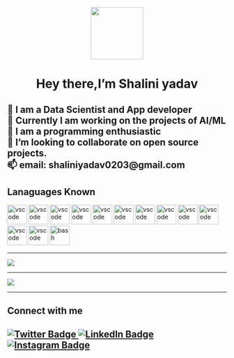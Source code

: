 <div id="header" align="center">
    <img src="https://media.giphy.com/media/TD1hBarZhAwZhcGHEQ/giphy.gif" width="120px"/>
</div>
<h1 id="intro" align="center">
  Hey there,I’m Shalini yadav<br/>  

</h1>
<h2>
   👀 I am a Data Scientist and App developer<br/>
    🌱 Currently I am working on the projects of AI/ML<br/>
    🌱 I am a programming enthusiastic<br/>
    💞️ I’m looking to collaborate on open source projects.<br/>
     📫 email: shaliniyadav0203@gmail.com
</h2> 

<!---
Shaliniyadav8130/Shaliniyadav8130 is a ✨ special ✨ repository because its `README.md` (this file) appears on your GitHub profile.
You can click the Preview link to take a look at your changes.
--->

<div>
<h2> Lanaguages Known</h2>
<p align="left">
 <img src="https://cdn.jsdelivr.net/gh/devicons/devicon/icons/cplusplus/cplusplus-original.svg" alt="vscode" width="45" height="45"/>
  <img src="https://cdn.jsdelivr.net/gh/devicons/devicon/icons/java/java-original.svg" alt="vscode" width="45" height="45"/>
 <img src="https://cdn.jsdelivr.net/gh/devicons/devicon/icons/python/python-original.svg" alt="vscode" width="45" height="45"/>
 <img src="https://cdn.jsdelivr.net/gh/devicons/devicon/icons/c/c-original.svg" alt="vscode" width="45" height="45"/>
  <img src="https://cdn.jsdelivr.net/gh/devicons/devicon/icons/html5/html5-original.svg" alt="vscode" width="45" height="45"/>
  <img src="https://cdn.jsdelivr.net/gh/devicons/devicon/icons/css3/css3-original.svg" alt="vscode" width="45" height="45"/>
  <img src="https://cdn.jsdelivr.net/gh/devicons/devicon/icons/react/react-original-wordmark.svg" alt="vscode" width="45" height="45"/>
  <img src="https://cdn.jsdelivr.net/gh/devicons/devicon/icons/javascript/javascript-original.svg" alt="vscode" width="45" height="45"/>
  <img src="https://cdn.jsdelivr.net/gh/devicons/devicon/icons/pandas/pandas-original-wordmark.svg" alt="vscode" width="45" height="45"/>
  <img src="https://cdn.jsdelivr.net/gh/devicons/devicon/icons/numpy/numpy-original-wordmark.svg" alt="vscode" width="45" height="45"/>
  <img src="https://cdn.jsdelivr.net/gh/devicons/devicon/icons/canva/canva-original.svg" alt="vscode" width="45" height="45"/>
<img src="https://cdn.jsdelivr.net/gh/devicons/devicon/icons/vscode/vscode-original.svg" alt="vscode" width="45" height="45"/>
 <img src="https://cdn.jsdelivr.net/gh/devicons/devicon/icons/linux/linux-original.svg" alt="bash" width="45" height="45" />
  
 
          
          
</p>

</div>
<hr/>
<img src="https://github-readme-stats.vercel.app/api/top-langs?username=Shaliniyadav8130"/>
<hr/>
<img src="https://github-readme-stats.vercel.app/api?username=Shaliniyadav8130&show_icons=true"/>  
<hr/>
<section>
    <h2>Connect with me<h2/>
<a href="https://twitter.com/Shalini39615839">
    <img src="https://img.shields.io/badge/Twitter-blue?style=for-the-badge&logo=twitter&logoColor=white" alt="Twitter Badge"/>
  </a>
</a>
<a href="https://www.linkedin.com/in/shalini-yadav-64b69b225">
        <img src="https://img.shields.io/badge/LinkedIn-blue?style=for-the-badge&logo=linkedin&logoColor=white" alt="LinkedIn Badge"/>

</a>
<a href="https://www.instagram.com/shellyy_yadavv/">
       <img src="https://img.shields.io/badge/Instagram-red?style=for-the-badge&logo=instagram&logoColor=white" alt="Instagram Badge"/>

</a>
</section>
